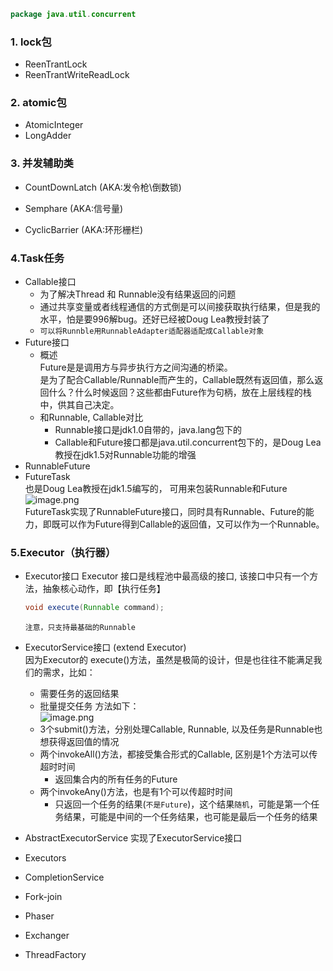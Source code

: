 
```java
package java.util.concurrent
```
### 1. lock包
- ReenTrantLock
- ReenTrantWriteReadLock
### 2. atomic包
- AtomicInteger
- LongAdder
### 3. 并发辅助类
- CountDownLatch  (AKA:发令枪\倒数锁)
	
- Semphare  (AKA:信号量)
- CyclicBarrier  (AKA:环形栅栏)

### 4.Task任务
- Callable接口
    - 为了解决Thread 和 Runnable没有结果返回的问题
    - 通过共享变量或者线程通信的方式倒是可以间接获取执行结果，但是我的水平，怕是要996解bug。还好已经被Doug Lea教授封装了
    - `可以将Runnble用RunnableAdapter适配器适配成Callable对象`
- Future接口
    - 概述  
        Future是是调用方与异步执行方之间沟通的桥梁。  
        是为了配合Callable/Runnable而产生的，Callable既然有返回值，那么返回什么？什么时候返回？这些都由Future作为句柄，放在上层线程的栈中，供其自己决定。
    - 和Runnable, Callable对比
    	- Runnable接口是jdk1.0自带的，java.lang包下的
        - Callable和Future接口都是java.util.concurrent包下的，是Doug Lea教授在jdk1.5对Runnable功能的增强
- RunnableFuture    
- FutureTask  
    也是Doug Lea教授在jdk1.5编写的， 可用来包装Runnable和Future
    ![image.png](https://p1-juejin.byteimg.com/tos-cn-i-k3u1fbpfcp/5796e750c70e48a0aff74e0f3e96d081~tplv-k3u1fbpfcp-watermark.image)  
    FutureTask实现了RunnableFuture接口，同时具有Runnable、Future的能力，即既可以作为Future得到Callable的返回值，又可以作为一个Runnable。
### 5.Executor（执行器）

- Executor接口
    Executor 接口是线程池中最高级的接口, 该接口中只有一个方法，抽象核心动作，即【执行任务】
    
    ```java
    void execute(Runnable command);
    ```
    `注意，只支持最基础的Runnable`
- ExecutorService接口 (extend Executor)  
    因为Executor的 execute()方法，虽然是极简的设计，但是也往往不能满足我们的需求，比如：
    - 需要任务的返回结果
    - 批量提交任务
    方法如下：  
    ![image.png](https://p6-juejin.byteimg.com/tos-cn-i-k3u1fbpfcp/4028d97311864c76b36e0078842836f6~tplv-k3u1fbpfcp-watermark.image)  
    - 3个submit()方法，分别处理Callable, Runnable, 以及任务是Runnable也想获得返回值的情况
    - 两个invokeAll()方法，都接受集合形式的Callable, 区别是1个方法可以传超时时间
        - 返回集合内的所有任务的Future
    - 两个invokeAny()方法，也是有1个可以传超时时间
        - 只返回一个任务的结果(`不是Future`)，这个结果`随机`，可能是第一个任务结果，可能是中间的一个任务结果，也可能是最后一个任务的结果
- AbstractExecutorService
    实现了ExecutorService接口
- Executors

- CompletionService
- Fork-join
- Phaser
- Exchanger
- ThreadFactory

